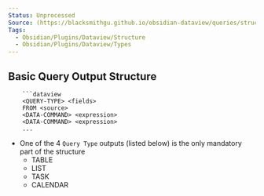 ```yaml
---
Status: Unprocessed
Source: (https://blacksmithgu.github.io/obsidian-dataview/queries/structure/)
Tags:
  - Obsidian/Plugins/Dataview/Structure
  - Obsidian/Plugins/Dataview/Types
---
```


## Basic Query Output Structure

```
	```dataview 
	<QUERY-TYPE> <fields> 
	FROM <source> 
	<DATA-COMMAND> <expression> 
	<DATA-COMMAND> <expression> 
	...
```

- One of the 4 `Query Type` outputs (listed below) is the only mandatory part of the structure
	- TABLE
	- LIST
	- TASK
	- CALENDAR
